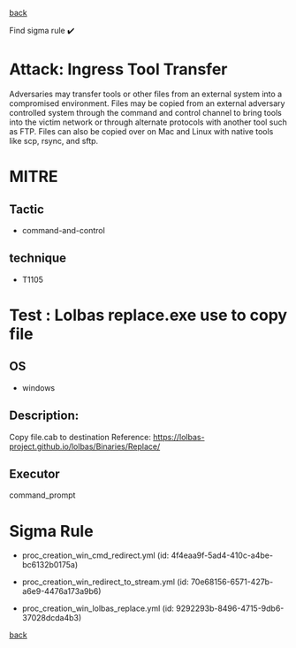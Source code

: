 
[back](../index.md)

Find sigma rule :heavy_check_mark: 

# Attack: Ingress Tool Transfer 

Adversaries may transfer tools or other files from an external system into a compromised environment. Files may be copied from an external adversary controlled system through the command and control channel to bring tools into the victim network or through alternate protocols with another tool such as FTP. Files can also be copied over on Mac and Linux with native tools like scp, rsync, and sftp.

# MITRE
## Tactic
  - command-and-control


## technique
  - T1105


# Test : Lolbas replace.exe use to copy file
## OS
  - windows


## Description:
Copy file.cab to destination
Reference: https://lolbas-project.github.io/lolbas/Binaries/Replace/


## Executor
command_prompt

# Sigma Rule
 - proc_creation_win_cmd_redirect.yml (id: 4f4eaa9f-5ad4-410c-a4be-bc6132b0175a)

 - proc_creation_win_redirect_to_stream.yml (id: 70e68156-6571-427b-a6e9-4476a173a9b6)

 - proc_creation_win_lolbas_replace.yml (id: 9292293b-8496-4715-9db6-37028dcda4b3)



[back](../index.md)
